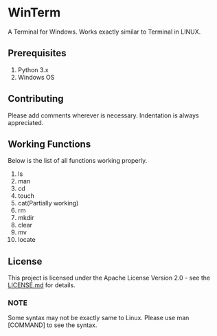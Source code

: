 # WinTerm

A Terminal for Windows. Works exactly similar to Terminal in LINUX.

## Prerequisites

1. Python 3.x
2. Windows OS

## Contributing

Please add comments wherever is necessary. Indentation is always appreciated.

## Working Functions

Below is the list of all functions working properly.

1. ls
2. man
3. cd
4. touch
5. cat(Partially working)
6. rm
7. mkdir
8. clear
9. mv
10. locate

## License

This project is licensed under the Apache License Version 2.0 - see the [LICENSE.md](LICENSE) for details.

### NOTE

Some syntax may not be exactly same to Linux. Please use man [COMMAND] to see the syntax.
